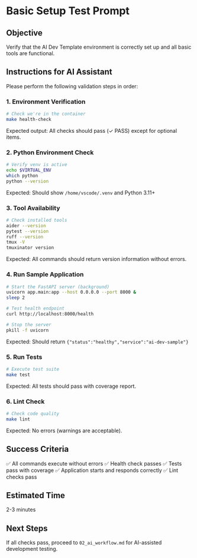 # Basic Setup Test Prompt

## Objective
Verify that the AI Dev Template environment is correctly set up and all basic tools are functional.

## Instructions for AI Assistant

Please perform the following validation steps in order:

### 1. Environment Verification
```bash
# Check we're in the container
make health-check
```

Expected output: All checks should pass (✓ PASS) except for optional items.

### 2. Python Environment Check
```bash
# Verify venv is active
echo $VIRTUAL_ENV
which python
python --version
```

Expected: Should show `/home/vscode/.venv` and Python 3.11+

### 3. Tool Availability
```bash
# Check installed tools
aider --version
pytest --version
ruff --version
tmux -V
tmuxinator version
```

Expected: All commands should return version information without errors.

### 4. Run Sample Application
```bash
# Start the FastAPI server (background)
uvicorn app.main:app --host 0.0.0.0 --port 8000 &
sleep 2

# Test health endpoint
curl http://localhost:8000/health

# Stop the server
pkill -f uvicorn
```

Expected: Should return `{"status":"healthy","service":"ai-dev-sample"}`

### 5. Run Tests
```bash
# Execute test suite
make test
```

Expected: All tests should pass with coverage report.

### 6. Lint Check
```bash
# Check code quality
make lint
```

Expected: No errors (warnings are acceptable).

## Success Criteria

✅ All commands execute without errors
✅ Health check passes
✅ Tests pass with coverage
✅ Application starts and responds correctly
✅ Lint checks pass

## Estimated Time
2-3 minutes

## Next Steps
If all checks pass, proceed to `02_ai_workflow.md` for AI-assisted development testing.
